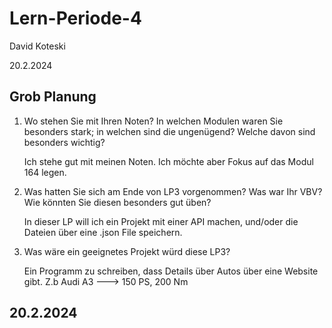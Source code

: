 # Lern-Periode-4

David Koteski

20.2.2024

## Grob Planung

1. Wo stehen Sie mit Ihren Noten? In welchen Modulen waren Sie besonders stark; in welchen sind die ungenügend? Welche davon sind besonders wichtig?
   
   Ich stehe gut mit meinen Noten. Ich möchte aber Fokus auf das Modul 164 legen.

2. Was hatten Sie sich am Ende von LP3 vorgenommen? Was war Ihr VBV? Wie könnten Sie diesen besonders gut üben?

   In dieser LP will ich ein Projekt mit einer API machen, und/oder die Dateien über eine .json File speichern.

3. Was wäre ein geeignetes Projekt würd diese LP3?

   Ein Programm zu schreiben, dass Details über Autos über eine Website gibt. Z.b Audi A3 ---> 150 PS, 200 Nm



## 20.2.2024

   
